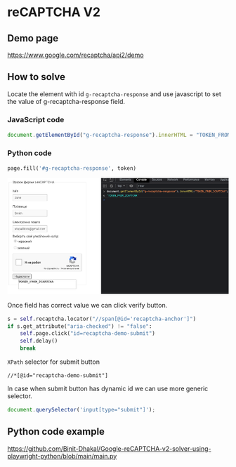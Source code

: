 # reCAPTCHA V2

## Demo page

https://www.google.com/recaptcha/api2/demo

## How to solve

Locate the element with id `g-recaptcha-response` and use javascript to set the value of g-recaptcha-response field.

### JavaScript code

```js
document.getElementById("g-recaptcha-response").innerHTML = "TOKEN_FROM_2CAPTCHA";
```

### Python code

```python
page.fill('#g-recaptcha-response', token)
```

<img src="./images/reCAPTCHA V2.png" />

Once field has correct value we can click verify button.

```python
s = self.recaptcha.locator("//span[@id='recaptcha-anchor']")
if s.get_attribute("aria-checked") != "false":
    self.page.click("id=recaptcha-demo-submit")
    self.delay()
    break
```

`XPath` selector for submit button

```
//*[@id="recaptcha-demo-submit"]
```

In case when submit button has dynamic id we can use more generic selector.

```js
document.querySelector('input[type="submit"]');
```

## Python code example

https://github.com/Binit-Dhakal/Google-reCAPTCHA-v2-solver-using-playwright-python/blob/main/main.py
